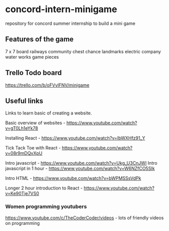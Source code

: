 # concord-intern-minigame
repository for concord summer internship to build a mini game

## Features of the game

7 x 7 board
railways
community chest
chance
landmarks
electric company
water works
game pieces

## Trello Todo board

https://trello.com/b/oFVvlFNV/minigame



## Useful links

Links to learn basic of creating a website.

Basic overview of websites - https://www.youtube.com/watch?v=gT0Lh1eYk78

Installing React - https://www.youtube.com/watch?v=IbWXHfz91_Y

Tick Tack Toe with React - https://www.youtube.com/watch?v=08r9mDQvXpU

Intro javascript - https://www.youtube.com/watch?v=Ukg_U3CnJWI 
Intro javascript in 1 hour -  https://www.youtube.com/watch?v=W6NZfCO5SIk 

Intro HTML - https://www.youtube.com/watch?v=bWPMSSsVdPk

Longer 2 hour introduction to React -  https://www.youtube.com/watch?v=Ke90Tje7VS0


### Women programming youtubers
https://www.youtube.com/c/TheCoderCoder/videos - lots of friendly videos on programming


